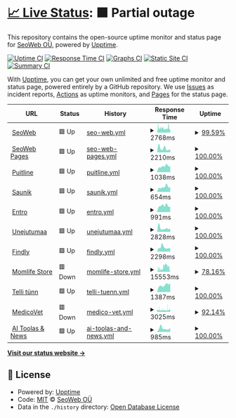 # [📈 Live Status](https://SeoWeb.github.io/upptime): <!--live status--> **🟧 Partial outage**

This repository contains the open-source uptime monitor and status page for [SeoWeb OÜ](https://www.seoweb.ee), powered by [Upptime](https://github.com/upptime/upptime).

[![Uptime CI](https://github.com/SeoWeb/upptime/workflows/Uptime%20CI/badge.svg)](https://github.com/SeoWeb/upptime/actions?query=workflow%3A%22Uptime+CI%22)
[![Response Time CI](https://github.com/SeoWeb/upptime/workflows/Response%20Time%20CI/badge.svg)](https://github.com/SeoWeb/upptime/actions?query=workflow%3A%22Response+Time+CI%22)
[![Graphs CI](https://github.com/SeoWeb/upptime/workflows/Graphs%20CI/badge.svg)](https://github.com/SeoWeb/upptime/actions?query=workflow%3A%22Graphs+CI%22)
[![Static Site CI](https://github.com/SeoWeb/upptime/workflows/Static%20Site%20CI/badge.svg)](https://github.com/SeoWeb/upptime/actions?query=workflow%3A%22Static+Site+CI%22)
[![Summary CI](https://github.com/SeoWeb/upptime/workflows/Summary%20CI/badge.svg)](https://github.com/SeoWeb/upptime/actions?query=workflow%3A%22Summary+CI%22)

With [Upptime](https://upptime.js.org), you can get your own unlimited and free uptime monitor and status page, powered entirely by a GitHub repository. We use [Issues](https://github.com/SeoWeb/upptime/issues) as incident reports, [Actions](https://github.com/SeoWeb/upptime/actions) as uptime monitors, and [Pages](https://SeoWeb.github.io/upptime) for the status page.

<!--start: status pages-->
<!-- This summary is generated by Upptime (https://github.com/upptime/upptime) -->
<!-- Do not edit this manually, your changes will be overwritten -->
<!-- prettier-ignore -->
| URL | Status | History | Response Time | Uptime |
| --- | ------ | ------- | ------------- | ------ |
| <img alt="" src="https://icons.duckduckgo.com/ip3/seoweb.ee.ico" height="13"> [SeoWeb](https://seoweb.ee) | 🟩 Up | [seo-web.yml](https://github.com/SeoWeb/upptime/commits/HEAD/history/seo-web.yml) | <details><summary><img alt="Response time graph" src="./graphs/seo-web/response-time-week.png" height="20"> 2768ms</summary><br><a href="https://SeoWeb.github.io/upptime/history/seo-web"><img alt="Response time 1655" src="https://img.shields.io/endpoint?url=https%3A%2F%2Fraw.githubusercontent.com%2FSeoWeb%2Fupptime%2FHEAD%2Fapi%2Fseo-web%2Fresponse-time.json"></a><br><a href="https://SeoWeb.github.io/upptime/history/seo-web"><img alt="24-hour response time 2403" src="https://img.shields.io/endpoint?url=https%3A%2F%2Fraw.githubusercontent.com%2FSeoWeb%2Fupptime%2FHEAD%2Fapi%2Fseo-web%2Fresponse-time-day.json"></a><br><a href="https://SeoWeb.github.io/upptime/history/seo-web"><img alt="7-day response time 2768" src="https://img.shields.io/endpoint?url=https%3A%2F%2Fraw.githubusercontent.com%2FSeoWeb%2Fupptime%2FHEAD%2Fapi%2Fseo-web%2Fresponse-time-week.json"></a><br><a href="https://SeoWeb.github.io/upptime/history/seo-web"><img alt="30-day response time 2887" src="https://img.shields.io/endpoint?url=https%3A%2F%2Fraw.githubusercontent.com%2FSeoWeb%2Fupptime%2FHEAD%2Fapi%2Fseo-web%2Fresponse-time-month.json"></a><br><a href="https://SeoWeb.github.io/upptime/history/seo-web"><img alt="1-year response time 1655" src="https://img.shields.io/endpoint?url=https%3A%2F%2Fraw.githubusercontent.com%2FSeoWeb%2Fupptime%2FHEAD%2Fapi%2Fseo-web%2Fresponse-time-year.json"></a></details> | <details><summary><a href="https://SeoWeb.github.io/upptime/history/seo-web">99.59%</a></summary><a href="https://SeoWeb.github.io/upptime/history/seo-web"><img alt="All-time uptime 98.86%" src="https://img.shields.io/endpoint?url=https%3A%2F%2Fraw.githubusercontent.com%2FSeoWeb%2Fupptime%2FHEAD%2Fapi%2Fseo-web%2Fuptime.json"></a><br><a href="https://SeoWeb.github.io/upptime/history/seo-web"><img alt="24-hour uptime 100.00%" src="https://img.shields.io/endpoint?url=https%3A%2F%2Fraw.githubusercontent.com%2FSeoWeb%2Fupptime%2FHEAD%2Fapi%2Fseo-web%2Fuptime-day.json"></a><br><a href="https://SeoWeb.github.io/upptime/history/seo-web"><img alt="7-day uptime 99.59%" src="https://img.shields.io/endpoint?url=https%3A%2F%2Fraw.githubusercontent.com%2FSeoWeb%2Fupptime%2FHEAD%2Fapi%2Fseo-web%2Fuptime-week.json"></a><br><a href="https://SeoWeb.github.io/upptime/history/seo-web"><img alt="30-day uptime 99.77%" src="https://img.shields.io/endpoint?url=https%3A%2F%2Fraw.githubusercontent.com%2FSeoWeb%2Fupptime%2FHEAD%2Fapi%2Fseo-web%2Fuptime-month.json"></a><br><a href="https://SeoWeb.github.io/upptime/history/seo-web"><img alt="1-year uptime 98.86%" src="https://img.shields.io/endpoint?url=https%3A%2F%2Fraw.githubusercontent.com%2FSeoWeb%2Fupptime%2FHEAD%2Fapi%2Fseo-web%2Fuptime-year.json"></a></details>
| <img alt="" src="https://icons.duckduckgo.com/ip3/sw-pages.eu.ico" height="13"> [SeoWeb Pages](https://sw-pages.eu) | 🟩 Up | [seo-web-pages.yml](https://github.com/SeoWeb/upptime/commits/HEAD/history/seo-web-pages.yml) | <details><summary><img alt="Response time graph" src="./graphs/seo-web-pages/response-time-week.png" height="20"> 2210ms</summary><br><a href="https://SeoWeb.github.io/upptime/history/seo-web-pages"><img alt="Response time 924" src="https://img.shields.io/endpoint?url=https%3A%2F%2Fraw.githubusercontent.com%2FSeoWeb%2Fupptime%2FHEAD%2Fapi%2Fseo-web-pages%2Fresponse-time.json"></a><br><a href="https://SeoWeb.github.io/upptime/history/seo-web-pages"><img alt="24-hour response time 1509" src="https://img.shields.io/endpoint?url=https%3A%2F%2Fraw.githubusercontent.com%2FSeoWeb%2Fupptime%2FHEAD%2Fapi%2Fseo-web-pages%2Fresponse-time-day.json"></a><br><a href="https://SeoWeb.github.io/upptime/history/seo-web-pages"><img alt="7-day response time 2210" src="https://img.shields.io/endpoint?url=https%3A%2F%2Fraw.githubusercontent.com%2FSeoWeb%2Fupptime%2FHEAD%2Fapi%2Fseo-web-pages%2Fresponse-time-week.json"></a><br><a href="https://SeoWeb.github.io/upptime/history/seo-web-pages"><img alt="30-day response time 1916" src="https://img.shields.io/endpoint?url=https%3A%2F%2Fraw.githubusercontent.com%2FSeoWeb%2Fupptime%2FHEAD%2Fapi%2Fseo-web-pages%2Fresponse-time-month.json"></a><br><a href="https://SeoWeb.github.io/upptime/history/seo-web-pages"><img alt="1-year response time 924" src="https://img.shields.io/endpoint?url=https%3A%2F%2Fraw.githubusercontent.com%2FSeoWeb%2Fupptime%2FHEAD%2Fapi%2Fseo-web-pages%2Fresponse-time-year.json"></a></details> | <details><summary><a href="https://SeoWeb.github.io/upptime/history/seo-web-pages">100.00%</a></summary><a href="https://SeoWeb.github.io/upptime/history/seo-web-pages"><img alt="All-time uptime 99.79%" src="https://img.shields.io/endpoint?url=https%3A%2F%2Fraw.githubusercontent.com%2FSeoWeb%2Fupptime%2FHEAD%2Fapi%2Fseo-web-pages%2Fuptime.json"></a><br><a href="https://SeoWeb.github.io/upptime/history/seo-web-pages"><img alt="24-hour uptime 100.00%" src="https://img.shields.io/endpoint?url=https%3A%2F%2Fraw.githubusercontent.com%2FSeoWeb%2Fupptime%2FHEAD%2Fapi%2Fseo-web-pages%2Fuptime-day.json"></a><br><a href="https://SeoWeb.github.io/upptime/history/seo-web-pages"><img alt="7-day uptime 100.00%" src="https://img.shields.io/endpoint?url=https%3A%2F%2Fraw.githubusercontent.com%2FSeoWeb%2Fupptime%2FHEAD%2Fapi%2Fseo-web-pages%2Fuptime-week.json"></a><br><a href="https://SeoWeb.github.io/upptime/history/seo-web-pages"><img alt="30-day uptime 99.94%" src="https://img.shields.io/endpoint?url=https%3A%2F%2Fraw.githubusercontent.com%2FSeoWeb%2Fupptime%2FHEAD%2Fapi%2Fseo-web-pages%2Fuptime-month.json"></a><br><a href="https://SeoWeb.github.io/upptime/history/seo-web-pages"><img alt="1-year uptime 99.79%" src="https://img.shields.io/endpoint?url=https%3A%2F%2Fraw.githubusercontent.com%2FSeoWeb%2Fupptime%2FHEAD%2Fapi%2Fseo-web-pages%2Fuptime-year.json"></a></details>
| <img alt="" src="https://icons.duckduckgo.com/ip3/puitline.ee.ico" height="13"> [Puitline](https://puitline.ee) | 🟩 Up | [puitline.yml](https://github.com/SeoWeb/upptime/commits/HEAD/history/puitline.yml) | <details><summary><img alt="Response time graph" src="./graphs/puitline/response-time-week.png" height="20"> 1038ms</summary><br><a href="https://SeoWeb.github.io/upptime/history/puitline"><img alt="Response time 1237" src="https://img.shields.io/endpoint?url=https%3A%2F%2Fraw.githubusercontent.com%2FSeoWeb%2Fupptime%2FHEAD%2Fapi%2Fpuitline%2Fresponse-time.json"></a><br><a href="https://SeoWeb.github.io/upptime/history/puitline"><img alt="24-hour response time 1016" src="https://img.shields.io/endpoint?url=https%3A%2F%2Fraw.githubusercontent.com%2FSeoWeb%2Fupptime%2FHEAD%2Fapi%2Fpuitline%2Fresponse-time-day.json"></a><br><a href="https://SeoWeb.github.io/upptime/history/puitline"><img alt="7-day response time 1038" src="https://img.shields.io/endpoint?url=https%3A%2F%2Fraw.githubusercontent.com%2FSeoWeb%2Fupptime%2FHEAD%2Fapi%2Fpuitline%2Fresponse-time-week.json"></a><br><a href="https://SeoWeb.github.io/upptime/history/puitline"><img alt="30-day response time 1075" src="https://img.shields.io/endpoint?url=https%3A%2F%2Fraw.githubusercontent.com%2FSeoWeb%2Fupptime%2FHEAD%2Fapi%2Fpuitline%2Fresponse-time-month.json"></a><br><a href="https://SeoWeb.github.io/upptime/history/puitline"><img alt="1-year response time 1237" src="https://img.shields.io/endpoint?url=https%3A%2F%2Fraw.githubusercontent.com%2FSeoWeb%2Fupptime%2FHEAD%2Fapi%2Fpuitline%2Fresponse-time-year.json"></a></details> | <details><summary><a href="https://SeoWeb.github.io/upptime/history/puitline">100.00%</a></summary><a href="https://SeoWeb.github.io/upptime/history/puitline"><img alt="All-time uptime 99.98%" src="https://img.shields.io/endpoint?url=https%3A%2F%2Fraw.githubusercontent.com%2FSeoWeb%2Fupptime%2FHEAD%2Fapi%2Fpuitline%2Fuptime.json"></a><br><a href="https://SeoWeb.github.io/upptime/history/puitline"><img alt="24-hour uptime 100.00%" src="https://img.shields.io/endpoint?url=https%3A%2F%2Fraw.githubusercontent.com%2FSeoWeb%2Fupptime%2FHEAD%2Fapi%2Fpuitline%2Fuptime-day.json"></a><br><a href="https://SeoWeb.github.io/upptime/history/puitline"><img alt="7-day uptime 100.00%" src="https://img.shields.io/endpoint?url=https%3A%2F%2Fraw.githubusercontent.com%2FSeoWeb%2Fupptime%2FHEAD%2Fapi%2Fpuitline%2Fuptime-week.json"></a><br><a href="https://SeoWeb.github.io/upptime/history/puitline"><img alt="30-day uptime 100.00%" src="https://img.shields.io/endpoint?url=https%3A%2F%2Fraw.githubusercontent.com%2FSeoWeb%2Fupptime%2FHEAD%2Fapi%2Fpuitline%2Fuptime-month.json"></a><br><a href="https://SeoWeb.github.io/upptime/history/puitline"><img alt="1-year uptime 99.98%" src="https://img.shields.io/endpoint?url=https%3A%2F%2Fraw.githubusercontent.com%2FSeoWeb%2Fupptime%2FHEAD%2Fapi%2Fpuitline%2Fuptime-year.json"></a></details>
| <img alt="" src="https://icons.duckduckgo.com/ip3/saunik.ee.ico" height="13"> [Saunik](https://saunik.ee) | 🟩 Up | [saunik.yml](https://github.com/SeoWeb/upptime/commits/HEAD/history/saunik.yml) | <details><summary><img alt="Response time graph" src="./graphs/saunik/response-time-week.png" height="20"> 654ms</summary><br><a href="https://SeoWeb.github.io/upptime/history/saunik"><img alt="Response time 1150" src="https://img.shields.io/endpoint?url=https%3A%2F%2Fraw.githubusercontent.com%2FSeoWeb%2Fupptime%2FHEAD%2Fapi%2Fsaunik%2Fresponse-time.json"></a><br><a href="https://SeoWeb.github.io/upptime/history/saunik"><img alt="24-hour response time 652" src="https://img.shields.io/endpoint?url=https%3A%2F%2Fraw.githubusercontent.com%2FSeoWeb%2Fupptime%2FHEAD%2Fapi%2Fsaunik%2Fresponse-time-day.json"></a><br><a href="https://SeoWeb.github.io/upptime/history/saunik"><img alt="7-day response time 654" src="https://img.shields.io/endpoint?url=https%3A%2F%2Fraw.githubusercontent.com%2FSeoWeb%2Fupptime%2FHEAD%2Fapi%2Fsaunik%2Fresponse-time-week.json"></a><br><a href="https://SeoWeb.github.io/upptime/history/saunik"><img alt="30-day response time 1062" src="https://img.shields.io/endpoint?url=https%3A%2F%2Fraw.githubusercontent.com%2FSeoWeb%2Fupptime%2FHEAD%2Fapi%2Fsaunik%2Fresponse-time-month.json"></a><br><a href="https://SeoWeb.github.io/upptime/history/saunik"><img alt="1-year response time 1150" src="https://img.shields.io/endpoint?url=https%3A%2F%2Fraw.githubusercontent.com%2FSeoWeb%2Fupptime%2FHEAD%2Fapi%2Fsaunik%2Fresponse-time-year.json"></a></details> | <details><summary><a href="https://SeoWeb.github.io/upptime/history/saunik">100.00%</a></summary><a href="https://SeoWeb.github.io/upptime/history/saunik"><img alt="All-time uptime 98.48%" src="https://img.shields.io/endpoint?url=https%3A%2F%2Fraw.githubusercontent.com%2FSeoWeb%2Fupptime%2FHEAD%2Fapi%2Fsaunik%2Fuptime.json"></a><br><a href="https://SeoWeb.github.io/upptime/history/saunik"><img alt="24-hour uptime 100.00%" src="https://img.shields.io/endpoint?url=https%3A%2F%2Fraw.githubusercontent.com%2FSeoWeb%2Fupptime%2FHEAD%2Fapi%2Fsaunik%2Fuptime-day.json"></a><br><a href="https://SeoWeb.github.io/upptime/history/saunik"><img alt="7-day uptime 100.00%" src="https://img.shields.io/endpoint?url=https%3A%2F%2Fraw.githubusercontent.com%2FSeoWeb%2Fupptime%2FHEAD%2Fapi%2Fsaunik%2Fuptime-week.json"></a><br><a href="https://SeoWeb.github.io/upptime/history/saunik"><img alt="30-day uptime 86.10%" src="https://img.shields.io/endpoint?url=https%3A%2F%2Fraw.githubusercontent.com%2FSeoWeb%2Fupptime%2FHEAD%2Fapi%2Fsaunik%2Fuptime-month.json"></a><br><a href="https://SeoWeb.github.io/upptime/history/saunik"><img alt="1-year uptime 98.48%" src="https://img.shields.io/endpoint?url=https%3A%2F%2Fraw.githubusercontent.com%2FSeoWeb%2Fupptime%2FHEAD%2Fapi%2Fsaunik%2Fuptime-year.json"></a></details>
| <img alt="" src="https://icons.duckduckgo.com/ip3/entro.ee.ico" height="13"> [Entro](https://entro.ee) | 🟩 Up | [entro.yml](https://github.com/SeoWeb/upptime/commits/HEAD/history/entro.yml) | <details><summary><img alt="Response time graph" src="./graphs/entro/response-time-week.png" height="20"> 991ms</summary><br><a href="https://SeoWeb.github.io/upptime/history/entro"><img alt="Response time 1179" src="https://img.shields.io/endpoint?url=https%3A%2F%2Fraw.githubusercontent.com%2FSeoWeb%2Fupptime%2FHEAD%2Fapi%2Fentro%2Fresponse-time.json"></a><br><a href="https://SeoWeb.github.io/upptime/history/entro"><img alt="24-hour response time 858" src="https://img.shields.io/endpoint?url=https%3A%2F%2Fraw.githubusercontent.com%2FSeoWeb%2Fupptime%2FHEAD%2Fapi%2Fentro%2Fresponse-time-day.json"></a><br><a href="https://SeoWeb.github.io/upptime/history/entro"><img alt="7-day response time 991" src="https://img.shields.io/endpoint?url=https%3A%2F%2Fraw.githubusercontent.com%2FSeoWeb%2Fupptime%2FHEAD%2Fapi%2Fentro%2Fresponse-time-week.json"></a><br><a href="https://SeoWeb.github.io/upptime/history/entro"><img alt="30-day response time 1018" src="https://img.shields.io/endpoint?url=https%3A%2F%2Fraw.githubusercontent.com%2FSeoWeb%2Fupptime%2FHEAD%2Fapi%2Fentro%2Fresponse-time-month.json"></a><br><a href="https://SeoWeb.github.io/upptime/history/entro"><img alt="1-year response time 1179" src="https://img.shields.io/endpoint?url=https%3A%2F%2Fraw.githubusercontent.com%2FSeoWeb%2Fupptime%2FHEAD%2Fapi%2Fentro%2Fresponse-time-year.json"></a></details> | <details><summary><a href="https://SeoWeb.github.io/upptime/history/entro">100.00%</a></summary><a href="https://SeoWeb.github.io/upptime/history/entro"><img alt="All-time uptime 99.88%" src="https://img.shields.io/endpoint?url=https%3A%2F%2Fraw.githubusercontent.com%2FSeoWeb%2Fupptime%2FHEAD%2Fapi%2Fentro%2Fuptime.json"></a><br><a href="https://SeoWeb.github.io/upptime/history/entro"><img alt="24-hour uptime 100.00%" src="https://img.shields.io/endpoint?url=https%3A%2F%2Fraw.githubusercontent.com%2FSeoWeb%2Fupptime%2FHEAD%2Fapi%2Fentro%2Fuptime-day.json"></a><br><a href="https://SeoWeb.github.io/upptime/history/entro"><img alt="7-day uptime 100.00%" src="https://img.shields.io/endpoint?url=https%3A%2F%2Fraw.githubusercontent.com%2FSeoWeb%2Fupptime%2FHEAD%2Fapi%2Fentro%2Fuptime-week.json"></a><br><a href="https://SeoWeb.github.io/upptime/history/entro"><img alt="30-day uptime 100.00%" src="https://img.shields.io/endpoint?url=https%3A%2F%2Fraw.githubusercontent.com%2FSeoWeb%2Fupptime%2FHEAD%2Fapi%2Fentro%2Fuptime-month.json"></a><br><a href="https://SeoWeb.github.io/upptime/history/entro"><img alt="1-year uptime 99.88%" src="https://img.shields.io/endpoint?url=https%3A%2F%2Fraw.githubusercontent.com%2FSeoWeb%2Fupptime%2FHEAD%2Fapi%2Fentro%2Fuptime-year.json"></a></details>
| <img alt="" src="https://icons.duckduckgo.com/ip3/unejutumaa.ee.ico" height="13"> [Unejutumaa](https://unejutumaa.ee) | 🟩 Up | [unejutumaa.yml](https://github.com/SeoWeb/upptime/commits/HEAD/history/unejutumaa.yml) | <details><summary><img alt="Response time graph" src="./graphs/unejutumaa/response-time-week.png" height="20"> 2828ms</summary><br><a href="https://SeoWeb.github.io/upptime/history/unejutumaa"><img alt="Response time 583" src="https://img.shields.io/endpoint?url=https%3A%2F%2Fraw.githubusercontent.com%2FSeoWeb%2Fupptime%2FHEAD%2Fapi%2Funejutumaa%2Fresponse-time.json"></a><br><a href="https://SeoWeb.github.io/upptime/history/unejutumaa"><img alt="24-hour response time 2442" src="https://img.shields.io/endpoint?url=https%3A%2F%2Fraw.githubusercontent.com%2FSeoWeb%2Fupptime%2FHEAD%2Fapi%2Funejutumaa%2Fresponse-time-day.json"></a><br><a href="https://SeoWeb.github.io/upptime/history/unejutumaa"><img alt="7-day response time 2828" src="https://img.shields.io/endpoint?url=https%3A%2F%2Fraw.githubusercontent.com%2FSeoWeb%2Fupptime%2FHEAD%2Fapi%2Funejutumaa%2Fresponse-time-week.json"></a><br><a href="https://SeoWeb.github.io/upptime/history/unejutumaa"><img alt="30-day response time 1981" src="https://img.shields.io/endpoint?url=https%3A%2F%2Fraw.githubusercontent.com%2FSeoWeb%2Fupptime%2FHEAD%2Fapi%2Funejutumaa%2Fresponse-time-month.json"></a><br><a href="https://SeoWeb.github.io/upptime/history/unejutumaa"><img alt="1-year response time 583" src="https://img.shields.io/endpoint?url=https%3A%2F%2Fraw.githubusercontent.com%2FSeoWeb%2Fupptime%2FHEAD%2Fapi%2Funejutumaa%2Fresponse-time-year.json"></a></details> | <details><summary><a href="https://SeoWeb.github.io/upptime/history/unejutumaa">100.00%</a></summary><a href="https://SeoWeb.github.io/upptime/history/unejutumaa"><img alt="All-time uptime 99.97%" src="https://img.shields.io/endpoint?url=https%3A%2F%2Fraw.githubusercontent.com%2FSeoWeb%2Fupptime%2FHEAD%2Fapi%2Funejutumaa%2Fuptime.json"></a><br><a href="https://SeoWeb.github.io/upptime/history/unejutumaa"><img alt="24-hour uptime 100.00%" src="https://img.shields.io/endpoint?url=https%3A%2F%2Fraw.githubusercontent.com%2FSeoWeb%2Fupptime%2FHEAD%2Fapi%2Funejutumaa%2Fuptime-day.json"></a><br><a href="https://SeoWeb.github.io/upptime/history/unejutumaa"><img alt="7-day uptime 100.00%" src="https://img.shields.io/endpoint?url=https%3A%2F%2Fraw.githubusercontent.com%2FSeoWeb%2Fupptime%2FHEAD%2Fapi%2Funejutumaa%2Fuptime-week.json"></a><br><a href="https://SeoWeb.github.io/upptime/history/unejutumaa"><img alt="30-day uptime 99.94%" src="https://img.shields.io/endpoint?url=https%3A%2F%2Fraw.githubusercontent.com%2FSeoWeb%2Fupptime%2FHEAD%2Fapi%2Funejutumaa%2Fuptime-month.json"></a><br><a href="https://SeoWeb.github.io/upptime/history/unejutumaa"><img alt="1-year uptime 99.97%" src="https://img.shields.io/endpoint?url=https%3A%2F%2Fraw.githubusercontent.com%2FSeoWeb%2Fupptime%2FHEAD%2Fapi%2Funejutumaa%2Fuptime-year.json"></a></details>
| <img alt="" src="https://icons.duckduckgo.com/ip3/findly.ee.ico" height="13"> [Findly](https://findly.ee) | 🟩 Up | [findly.yml](https://github.com/SeoWeb/upptime/commits/HEAD/history/findly.yml) | <details><summary><img alt="Response time graph" src="./graphs/findly/response-time-week.png" height="20"> 2298ms</summary><br><a href="https://SeoWeb.github.io/upptime/history/findly"><img alt="Response time 591" src="https://img.shields.io/endpoint?url=https%3A%2F%2Fraw.githubusercontent.com%2FSeoWeb%2Fupptime%2FHEAD%2Fapi%2Ffindly%2Fresponse-time.json"></a><br><a href="https://SeoWeb.github.io/upptime/history/findly"><img alt="24-hour response time 1801" src="https://img.shields.io/endpoint?url=https%3A%2F%2Fraw.githubusercontent.com%2FSeoWeb%2Fupptime%2FHEAD%2Fapi%2Ffindly%2Fresponse-time-day.json"></a><br><a href="https://SeoWeb.github.io/upptime/history/findly"><img alt="7-day response time 2298" src="https://img.shields.io/endpoint?url=https%3A%2F%2Fraw.githubusercontent.com%2FSeoWeb%2Fupptime%2FHEAD%2Fapi%2Ffindly%2Fresponse-time-week.json"></a><br><a href="https://SeoWeb.github.io/upptime/history/findly"><img alt="30-day response time 1760" src="https://img.shields.io/endpoint?url=https%3A%2F%2Fraw.githubusercontent.com%2FSeoWeb%2Fupptime%2FHEAD%2Fapi%2Ffindly%2Fresponse-time-month.json"></a><br><a href="https://SeoWeb.github.io/upptime/history/findly"><img alt="1-year response time 591" src="https://img.shields.io/endpoint?url=https%3A%2F%2Fraw.githubusercontent.com%2FSeoWeb%2Fupptime%2FHEAD%2Fapi%2Ffindly%2Fresponse-time-year.json"></a></details> | <details><summary><a href="https://SeoWeb.github.io/upptime/history/findly">100.00%</a></summary><a href="https://SeoWeb.github.io/upptime/history/findly"><img alt="All-time uptime 99.99%" src="https://img.shields.io/endpoint?url=https%3A%2F%2Fraw.githubusercontent.com%2FSeoWeb%2Fupptime%2FHEAD%2Fapi%2Ffindly%2Fuptime.json"></a><br><a href="https://SeoWeb.github.io/upptime/history/findly"><img alt="24-hour uptime 100.00%" src="https://img.shields.io/endpoint?url=https%3A%2F%2Fraw.githubusercontent.com%2FSeoWeb%2Fupptime%2FHEAD%2Fapi%2Ffindly%2Fuptime-day.json"></a><br><a href="https://SeoWeb.github.io/upptime/history/findly"><img alt="7-day uptime 100.00%" src="https://img.shields.io/endpoint?url=https%3A%2F%2Fraw.githubusercontent.com%2FSeoWeb%2Fupptime%2FHEAD%2Fapi%2Ffindly%2Fuptime-week.json"></a><br><a href="https://SeoWeb.github.io/upptime/history/findly"><img alt="30-day uptime 99.94%" src="https://img.shields.io/endpoint?url=https%3A%2F%2Fraw.githubusercontent.com%2FSeoWeb%2Fupptime%2FHEAD%2Fapi%2Ffindly%2Fuptime-month.json"></a><br><a href="https://SeoWeb.github.io/upptime/history/findly"><img alt="1-year uptime 99.99%" src="https://img.shields.io/endpoint?url=https%3A%2F%2Fraw.githubusercontent.com%2FSeoWeb%2Fupptime%2FHEAD%2Fapi%2Ffindly%2Fuptime-year.json"></a></details>
| <img alt="" src="https://icons.duckduckgo.com/ip3/momlife-store.com.ico" height="13"> [Momlife Store](https://momlife-store.com) | 🟥 Down | [momlife-store.yml](https://github.com/SeoWeb/upptime/commits/HEAD/history/momlife-store.yml) | <details><summary><img alt="Response time graph" src="./graphs/momlife-store/response-time-week.png" height="20"> 15553ms</summary><br><a href="https://SeoWeb.github.io/upptime/history/momlife-store"><img alt="Response time 1525" src="https://img.shields.io/endpoint?url=https%3A%2F%2Fraw.githubusercontent.com%2FSeoWeb%2Fupptime%2FHEAD%2Fapi%2Fmomlife-store%2Fresponse-time.json"></a><br><a href="https://SeoWeb.github.io/upptime/history/momlife-store"><img alt="24-hour response time 1446" src="https://img.shields.io/endpoint?url=https%3A%2F%2Fraw.githubusercontent.com%2FSeoWeb%2Fupptime%2FHEAD%2Fapi%2Fmomlife-store%2Fresponse-time-day.json"></a><br><a href="https://SeoWeb.github.io/upptime/history/momlife-store"><img alt="7-day response time 15553" src="https://img.shields.io/endpoint?url=https%3A%2F%2Fraw.githubusercontent.com%2FSeoWeb%2Fupptime%2FHEAD%2Fapi%2Fmomlife-store%2Fresponse-time-week.json"></a><br><a href="https://SeoWeb.github.io/upptime/history/momlife-store"><img alt="30-day response time 7200" src="https://img.shields.io/endpoint?url=https%3A%2F%2Fraw.githubusercontent.com%2FSeoWeb%2Fupptime%2FHEAD%2Fapi%2Fmomlife-store%2Fresponse-time-month.json"></a><br><a href="https://SeoWeb.github.io/upptime/history/momlife-store"><img alt="1-year response time 1525" src="https://img.shields.io/endpoint?url=https%3A%2F%2Fraw.githubusercontent.com%2FSeoWeb%2Fupptime%2FHEAD%2Fapi%2Fmomlife-store%2Fresponse-time-year.json"></a></details> | <details><summary><a href="https://SeoWeb.github.io/upptime/history/momlife-store">78.16%</a></summary><a href="https://SeoWeb.github.io/upptime/history/momlife-store"><img alt="All-time uptime 99.37%" src="https://img.shields.io/endpoint?url=https%3A%2F%2Fraw.githubusercontent.com%2FSeoWeb%2Fupptime%2FHEAD%2Fapi%2Fmomlife-store%2Fuptime.json"></a><br><a href="https://SeoWeb.github.io/upptime/history/momlife-store"><img alt="24-hour uptime 0.00%" src="https://img.shields.io/endpoint?url=https%3A%2F%2Fraw.githubusercontent.com%2FSeoWeb%2Fupptime%2FHEAD%2Fapi%2Fmomlife-store%2Fuptime-day.json"></a><br><a href="https://SeoWeb.github.io/upptime/history/momlife-store"><img alt="7-day uptime 78.16%" src="https://img.shields.io/endpoint?url=https%3A%2F%2Fraw.githubusercontent.com%2FSeoWeb%2Fupptime%2FHEAD%2Fapi%2Fmomlife-store%2Fuptime-week.json"></a><br><a href="https://SeoWeb.github.io/upptime/history/momlife-store"><img alt="30-day uptime 94.87%" src="https://img.shields.io/endpoint?url=https%3A%2F%2Fraw.githubusercontent.com%2FSeoWeb%2Fupptime%2FHEAD%2Fapi%2Fmomlife-store%2Fuptime-month.json"></a><br><a href="https://SeoWeb.github.io/upptime/history/momlife-store"><img alt="1-year uptime 99.37%" src="https://img.shields.io/endpoint?url=https%3A%2F%2Fraw.githubusercontent.com%2FSeoWeb%2Fupptime%2FHEAD%2Fapi%2Fmomlife-store%2Fuptime-year.json"></a></details>
| <img alt="" src="https://icons.duckduckgo.com/ip3/www.xn--tellitnn-c6a.ee.ico" height="13"> [Telli tünn](https://www.xn--tellitnn-c6a.ee) | 🟩 Up | [telli-tuenn.yml](https://github.com/SeoWeb/upptime/commits/HEAD/history/telli-tuenn.yml) | <details><summary><img alt="Response time graph" src="./graphs/telli-tuenn/response-time-week.png" height="20"> 1387ms</summary><br><a href="https://SeoWeb.github.io/upptime/history/telli-tuenn"><img alt="Response time 1421" src="https://img.shields.io/endpoint?url=https%3A%2F%2Fraw.githubusercontent.com%2FSeoWeb%2Fupptime%2FHEAD%2Fapi%2Ftelli-tuenn%2Fresponse-time.json"></a><br><a href="https://SeoWeb.github.io/upptime/history/telli-tuenn"><img alt="24-hour response time 1751" src="https://img.shields.io/endpoint?url=https%3A%2F%2Fraw.githubusercontent.com%2FSeoWeb%2Fupptime%2FHEAD%2Fapi%2Ftelli-tuenn%2Fresponse-time-day.json"></a><br><a href="https://SeoWeb.github.io/upptime/history/telli-tuenn"><img alt="7-day response time 1387" src="https://img.shields.io/endpoint?url=https%3A%2F%2Fraw.githubusercontent.com%2FSeoWeb%2Fupptime%2FHEAD%2Fapi%2Ftelli-tuenn%2Fresponse-time-week.json"></a><br><a href="https://SeoWeb.github.io/upptime/history/telli-tuenn"><img alt="30-day response time 1361" src="https://img.shields.io/endpoint?url=https%3A%2F%2Fraw.githubusercontent.com%2FSeoWeb%2Fupptime%2FHEAD%2Fapi%2Ftelli-tuenn%2Fresponse-time-month.json"></a><br><a href="https://SeoWeb.github.io/upptime/history/telli-tuenn"><img alt="1-year response time 1421" src="https://img.shields.io/endpoint?url=https%3A%2F%2Fraw.githubusercontent.com%2FSeoWeb%2Fupptime%2FHEAD%2Fapi%2Ftelli-tuenn%2Fresponse-time-year.json"></a></details> | <details><summary><a href="https://SeoWeb.github.io/upptime/history/telli-tuenn">100.00%</a></summary><a href="https://SeoWeb.github.io/upptime/history/telli-tuenn"><img alt="All-time uptime 99.37%" src="https://img.shields.io/endpoint?url=https%3A%2F%2Fraw.githubusercontent.com%2FSeoWeb%2Fupptime%2FHEAD%2Fapi%2Ftelli-tuenn%2Fuptime.json"></a><br><a href="https://SeoWeb.github.io/upptime/history/telli-tuenn"><img alt="24-hour uptime 100.00%" src="https://img.shields.io/endpoint?url=https%3A%2F%2Fraw.githubusercontent.com%2FSeoWeb%2Fupptime%2FHEAD%2Fapi%2Ftelli-tuenn%2Fuptime-day.json"></a><br><a href="https://SeoWeb.github.io/upptime/history/telli-tuenn"><img alt="7-day uptime 100.00%" src="https://img.shields.io/endpoint?url=https%3A%2F%2Fraw.githubusercontent.com%2FSeoWeb%2Fupptime%2FHEAD%2Fapi%2Ftelli-tuenn%2Fuptime-week.json"></a><br><a href="https://SeoWeb.github.io/upptime/history/telli-tuenn"><img alt="30-day uptime 100.00%" src="https://img.shields.io/endpoint?url=https%3A%2F%2Fraw.githubusercontent.com%2FSeoWeb%2Fupptime%2FHEAD%2Fapi%2Ftelli-tuenn%2Fuptime-month.json"></a><br><a href="https://SeoWeb.github.io/upptime/history/telli-tuenn"><img alt="1-year uptime 99.37%" src="https://img.shields.io/endpoint?url=https%3A%2F%2Fraw.githubusercontent.com%2FSeoWeb%2Fupptime%2FHEAD%2Fapi%2Ftelli-tuenn%2Fuptime-year.json"></a></details>
| <img alt="" src="https://icons.duckduckgo.com/ip3/medicovet.eu.ico" height="13"> [MedicoVet](https://medicovet.eu) | 🟥 Down | [medico-vet.yml](https://github.com/SeoWeb/upptime/commits/HEAD/history/medico-vet.yml) | <details><summary><img alt="Response time graph" src="./graphs/medico-vet/response-time-week.png" height="20"> 3025ms</summary><br><a href="https://SeoWeb.github.io/upptime/history/medico-vet"><img alt="Response time 2510" src="https://img.shields.io/endpoint?url=https%3A%2F%2Fraw.githubusercontent.com%2FSeoWeb%2Fupptime%2FHEAD%2Fapi%2Fmedico-vet%2Fresponse-time.json"></a><br><a href="https://SeoWeb.github.io/upptime/history/medico-vet"><img alt="24-hour response time 2899" src="https://img.shields.io/endpoint?url=https%3A%2F%2Fraw.githubusercontent.com%2FSeoWeb%2Fupptime%2FHEAD%2Fapi%2Fmedico-vet%2Fresponse-time-day.json"></a><br><a href="https://SeoWeb.github.io/upptime/history/medico-vet"><img alt="7-day response time 3025" src="https://img.shields.io/endpoint?url=https%3A%2F%2Fraw.githubusercontent.com%2FSeoWeb%2Fupptime%2FHEAD%2Fapi%2Fmedico-vet%2Fresponse-time-week.json"></a><br><a href="https://SeoWeb.github.io/upptime/history/medico-vet"><img alt="30-day response time 2943" src="https://img.shields.io/endpoint?url=https%3A%2F%2Fraw.githubusercontent.com%2FSeoWeb%2Fupptime%2FHEAD%2Fapi%2Fmedico-vet%2Fresponse-time-month.json"></a><br><a href="https://SeoWeb.github.io/upptime/history/medico-vet"><img alt="1-year response time 2510" src="https://img.shields.io/endpoint?url=https%3A%2F%2Fraw.githubusercontent.com%2FSeoWeb%2Fupptime%2FHEAD%2Fapi%2Fmedico-vet%2Fresponse-time-year.json"></a></details> | <details><summary><a href="https://SeoWeb.github.io/upptime/history/medico-vet">92.14%</a></summary><a href="https://SeoWeb.github.io/upptime/history/medico-vet"><img alt="All-time uptime 98.52%" src="https://img.shields.io/endpoint?url=https%3A%2F%2Fraw.githubusercontent.com%2FSeoWeb%2Fupptime%2FHEAD%2Fapi%2Fmedico-vet%2Fuptime.json"></a><br><a href="https://SeoWeb.github.io/upptime/history/medico-vet"><img alt="24-hour uptime 79.14%" src="https://img.shields.io/endpoint?url=https%3A%2F%2Fraw.githubusercontent.com%2FSeoWeb%2Fupptime%2FHEAD%2Fapi%2Fmedico-vet%2Fuptime-day.json"></a><br><a href="https://SeoWeb.github.io/upptime/history/medico-vet"><img alt="7-day uptime 92.14%" src="https://img.shields.io/endpoint?url=https%3A%2F%2Fraw.githubusercontent.com%2FSeoWeb%2Fupptime%2FHEAD%2Fapi%2Fmedico-vet%2Fuptime-week.json"></a><br><a href="https://SeoWeb.github.io/upptime/history/medico-vet"><img alt="30-day uptime 92.60%" src="https://img.shields.io/endpoint?url=https%3A%2F%2Fraw.githubusercontent.com%2FSeoWeb%2Fupptime%2FHEAD%2Fapi%2Fmedico-vet%2Fuptime-month.json"></a><br><a href="https://SeoWeb.github.io/upptime/history/medico-vet"><img alt="1-year uptime 98.52%" src="https://img.shields.io/endpoint?url=https%3A%2F%2Fraw.githubusercontent.com%2FSeoWeb%2Fupptime%2FHEAD%2Fapi%2Fmedico-vet%2Fuptime-year.json"></a></details>
| <img alt="" src="https://icons.duckduckgo.com/ip3/ai-tools-and-news.com.ico" height="13"> [AI Toolas & News](https://ai-tools-and-news.com) | 🟩 Up | [ai-toolas-and-news.yml](https://github.com/SeoWeb/upptime/commits/HEAD/history/ai-toolas-and-news.yml) | <details><summary><img alt="Response time graph" src="./graphs/ai-toolas-and-news/response-time-week.png" height="20"> 985ms</summary><br><a href="https://SeoWeb.github.io/upptime/history/ai-toolas-and-news"><img alt="Response time 541" src="https://img.shields.io/endpoint?url=https%3A%2F%2Fraw.githubusercontent.com%2FSeoWeb%2Fupptime%2FHEAD%2Fapi%2Fai-toolas-and-news%2Fresponse-time.json"></a><br><a href="https://SeoWeb.github.io/upptime/history/ai-toolas-and-news"><img alt="24-hour response time 1077" src="https://img.shields.io/endpoint?url=https%3A%2F%2Fraw.githubusercontent.com%2FSeoWeb%2Fupptime%2FHEAD%2Fapi%2Fai-toolas-and-news%2Fresponse-time-day.json"></a><br><a href="https://SeoWeb.github.io/upptime/history/ai-toolas-and-news"><img alt="7-day response time 985" src="https://img.shields.io/endpoint?url=https%3A%2F%2Fraw.githubusercontent.com%2FSeoWeb%2Fupptime%2FHEAD%2Fapi%2Fai-toolas-and-news%2Fresponse-time-week.json"></a><br><a href="https://SeoWeb.github.io/upptime/history/ai-toolas-and-news"><img alt="30-day response time 985" src="https://img.shields.io/endpoint?url=https%3A%2F%2Fraw.githubusercontent.com%2FSeoWeb%2Fupptime%2FHEAD%2Fapi%2Fai-toolas-and-news%2Fresponse-time-month.json"></a><br><a href="https://SeoWeb.github.io/upptime/history/ai-toolas-and-news"><img alt="1-year response time 541" src="https://img.shields.io/endpoint?url=https%3A%2F%2Fraw.githubusercontent.com%2FSeoWeb%2Fupptime%2FHEAD%2Fapi%2Fai-toolas-and-news%2Fresponse-time-year.json"></a></details> | <details><summary><a href="https://SeoWeb.github.io/upptime/history/ai-toolas-and-news">100.00%</a></summary><a href="https://SeoWeb.github.io/upptime/history/ai-toolas-and-news"><img alt="All-time uptime 96.05%" src="https://img.shields.io/endpoint?url=https%3A%2F%2Fraw.githubusercontent.com%2FSeoWeb%2Fupptime%2FHEAD%2Fapi%2Fai-toolas-and-news%2Fuptime.json"></a><br><a href="https://SeoWeb.github.io/upptime/history/ai-toolas-and-news"><img alt="24-hour uptime 100.00%" src="https://img.shields.io/endpoint?url=https%3A%2F%2Fraw.githubusercontent.com%2FSeoWeb%2Fupptime%2FHEAD%2Fapi%2Fai-toolas-and-news%2Fuptime-day.json"></a><br><a href="https://SeoWeb.github.io/upptime/history/ai-toolas-and-news"><img alt="7-day uptime 100.00%" src="https://img.shields.io/endpoint?url=https%3A%2F%2Fraw.githubusercontent.com%2FSeoWeb%2Fupptime%2FHEAD%2Fapi%2Fai-toolas-and-news%2Fuptime-week.json"></a><br><a href="https://SeoWeb.github.io/upptime/history/ai-toolas-and-news"><img alt="30-day uptime 99.94%" src="https://img.shields.io/endpoint?url=https%3A%2F%2Fraw.githubusercontent.com%2FSeoWeb%2Fupptime%2FHEAD%2Fapi%2Fai-toolas-and-news%2Fuptime-month.json"></a><br><a href="https://SeoWeb.github.io/upptime/history/ai-toolas-and-news"><img alt="1-year uptime 96.05%" src="https://img.shields.io/endpoint?url=https%3A%2F%2Fraw.githubusercontent.com%2FSeoWeb%2Fupptime%2FHEAD%2Fapi%2Fai-toolas-and-news%2Fuptime-year.json"></a></details>

<!--end: status pages-->

[**Visit our status website →**](https://SeoWeb.github.io/upptime)

## 📄 License

- Powered by: [Upptime](https://github.com/upptime/upptime)
- Code: [MIT](./LICENSE) © [SeoWeb OÜ](https://www.seoweb.ee)
- Data in the `./history` directory: [Open Database License](https://opendatacommons.org/licenses/odbl/1-0/)
